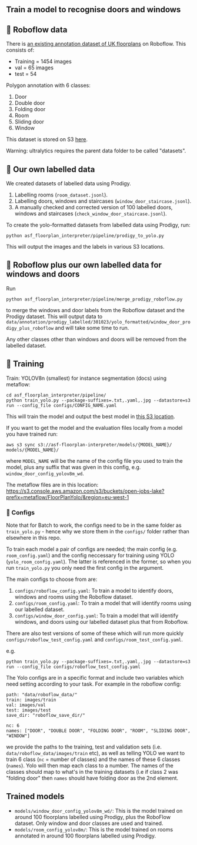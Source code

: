 ## Train a model to recognise doors and windows

## :file_folder: Roboflow data

There is [an existing annotation dataset of UK floorplans](https://universe.roboflow.com/prop/room-separation-instance/dataset/5) on Roboflow.
This consists of:

- Training = 1454 images
- val = 65 images
- test = 54

Polygon annotation with 6 classes:

1. Door
2. Double door
3. Folding door
4. Room
5. Sliding door
6. Window

This dataset is stored on S3 [here](s3://asf-floorplan-interpreter/data/roboflow_data/).

Warning: ultralytics requires the parent data folder to be called "datasets".

## :file_folder: Our own labelled data

We created datasets of labelled data using Prodigy.

1. Labelling rooms (`room_dataset.jsonl`).
2. Labelling doors, windows and staircases (`window_door_staircase.jsonl`).
3. A manually checked and corrected version of 100 labelled doors, windows and staircases (`check_window_door_staircase.jsonl`).

To create the yolo-formatted datasets from labelled data using Prodigy, run:

```
python asf_floorplan_interpreter/pipeline/prodigy_to_yolo.py
```

This will output the images and the labels in various S3 locations.

## :file_folder: Roboflow plus our own labelled data for windows and doors

Run

```
python asf_floorplan_interpreter/pipeline/merge_prodigy_roboflow.py
```

to merge the windows and door labels from the Roboflow dataset and the Prodigy dataset. This will output data to `data/annotation/prodigy_labelled/301023/yolo_formatted/window_door_prodigy_plus_roboflow` and will take some time to run.

Any other classes other than windows and doors will be removed from the labelled dataset.

## :muscle: Training

Train: YOLOV8n (smallest) for instance segmentation (docs) using metaflow:

```
cd asf_floorplan_interpreter/pipeline/
python train_yolo.py --package-suffixes=.txt,.yaml,.jpg --datastore=s3 run --config_file configs/CONFIG_NAME.yaml
```

This will train the model and output the best model in [this S3 location](https://s3.console.aws.amazon.com/s3/buckets/asf-floorplan-interpreter?region=eu-west-2&prefix=window_door_config/&showversions=false).

If you want to get the model and the evaluation files locally from a model you have trained run:

```
aws s3 sync s3://asf-floorplan-interpreter/models/{MODEL_NAME}/ models/{MODEL_NAME}/

```

where `MODEL_NAME` will be the name of the config file you used to train the model, plus any suffix that was given in this config, e.g. `window_door_config_yolov8m_wd`.

The metaflow files are in this location: https://s3.console.aws.amazon.com/s3/buckets/open-jobs-lake?prefix=metaflow/FloorPlanYolo/&region=eu-west-1

### 📓 Configs

Note that for Batch to work, the configs need to be in the same folder as `train_yolo.py` - hence why we store them in the `configs/` folder rather than elsewhere in this repo.

To train each model a pair of configs are needed; the main config (e.g. `room_config.yaml`) and the config neccessary for training using YOLO (`yolo_room_config.yaml`). The latter is referenced in the former, so when you run `train_yolo.py` you only need the first config in the argument.

The main configs to choose from are:

1. `configs/roboflow_config.yaml`: To train a model to identify doors, windows and rooms using the Roboflow dataset.
2. `configs/room_config.yaml`: To train a model that will identify rooms using our labelled dataset.
3. `configs/window_door_config.yaml`: To train a model that will identify windows, and doors using our labelled dataset plus that from Roboflow.

There are also test versions of some of these which will run more quickly `configs/roboflow_test_config.yaml` and `configs/room_test_config.yaml`.

e.g.

```
python train_yolo.py --package-suffixes=.txt,.yaml,.jpg --datastore=s3 run --config_file configs/roboflow_test_config.yaml
```

The Yolo configs are in a specific format and include two variables which need setting according to your task. For example in the roboflow config:

```
path: "data/roboflow_data/"
train: images/train
val: images/val
test: images/test
save_dir: "roboflow_save_dir/"

nc: 6
names: ["DOOR", "DOUBLE DOOR", "FOLDING DOOR", "ROOM", "SLIDING DOOR", "WINDOW"]

```

we provide the paths to the training, test and validation sets (i.e. `data/roboflow_data/images/train` etc), as well as telling YOLO we want to train 6 class (`nc` = number of classes) and the names of these 6 classes (`names`). Yolo will then map each class to a number. The names of the classes should map to what's in the training datasets (i.e if class 2 was "folding door" then `names` should have folding door as the 2nd element.

## Trained models

- `models/window_door_config_yolov8m_wd/`: This is the model trained on around 100 floorplans labelled using Prodigy, plus the RoboFlow dataset. Only window and door classes are used and trained.
- `models/room_config_yolov8m/`: This is the model trained on rooms annotated in around 100 floorplans labelled using Prodigy.
